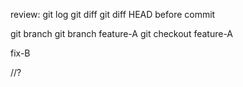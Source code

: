 review:
git log
git diff
git diff HEAD   before commit



git branch
git branch feature-A
git checkout feature-A



fix-B

//?